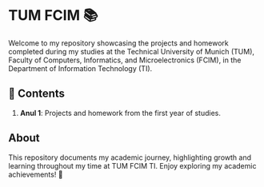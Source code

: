 # TUM FCIM 📚

Welcome to my repository showcasing the projects and homework completed during my studies at the Technical University of Munich (TUM), Faculty of Computers, Informatics, and Microelectronics (FCIM), in the Department of Information Technology (TI).

## 📂 Contents

1. **Anul 1**: Projects and homework from the first year of studies.

## About

This repository documents my academic journey, highlighting growth and learning throughout my time at TUM FCIM TI. Enjoy exploring my academic achievements! 🚀

